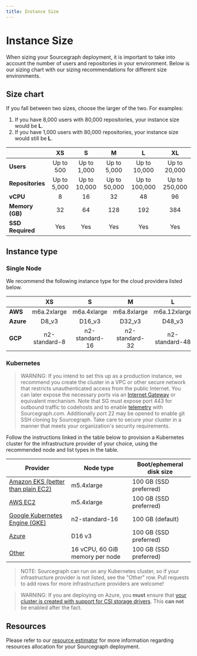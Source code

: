 ```yaml
---
title: Instance Size
---
```


# Instance Size

When sizing your Sourcegraph deployment, it is important to take into account the number of users and repositories in your environment. Below is our sizing chart with our sizing recommendations for different size environments.

## Size chart

If you fall between two sizes, choose the larger of the two. For examples:

1. If you have 8,000 users with 80,000 repositories, your instance size would be **L**. 
2. If you have 1,000 users with 80,000 repositories, your instance size would still be **L**. 

|                  | **XS**        | **S**          | **M**          | **L**          | **XL**         |
|:-----------------|:-------------:|:--------------:|:--------------:|:--------------:|:--------------:|
| **Users**        | Up to 500     | Up to 1,000    | Up to 5,000    | Up to 10,000   | Up to 20,000   |
| **Repositories** | Up to 5,000   | Up to 10,000   | Up to 50,000   | Up to 100,000  | Up to 250,000  |
| **vCPU**         | 8             | 16             | 32             | 48             | 96             |
| **Memory (GB)**  | 32            | 64             | 128            | 192            | 384            |
| **SSD Required** | Yes           | Yes            | Yes            | Yes            | Yes            |

## Instance type

### Single Node

We recommend the following instance type for the cloud providera listed below.

|                  | **XS**        | **S**          | **M**          | **L**          | **XL**         |
|:-----------------|:-------------:|:--------------:|:--------------:|:--------------:|:--------------:|
| **AWS**          | m6a.2xlarge   | m6a.4xlarge    | m6a.8xlarge    | m6a.12xlarge   | m6a.24xlarge   |
| **Azure**        | D8_v3         | D16_v3         | D32_v3         | D48_v3         | D64_v3         |
| **GCP**          | n2-standard-8 | n2-standard-16 | n2-standard-32 | n2-standard-48 | n2-standard-96 |


### Kubernetes

> WARNING: If you intend to set this up as a production instance, we recommend you create the cluster in a VPC
> or other secure network that restricts unauthenticated access from the public Internet. You can later expose the
> necessary ports via an
> [Internet Gateway](http://docs.aws.amazon.com/AmazonVPC/latest/UserGuide/VPC_Internet_Gateway.html) or equivalent
> mechanism. Note that SG must expose port 443 for outbound traffic to codehosts and to enable [telemetry](https://docs.sourcegraph.com/admin/pings) with
> Sourcegraph.com. Additionally port 22 may be opened to enable git SSH cloning by Sourcegraph. Take care to secure your cluster in a manner that meets your
> organization's security requirements.

Follow the instructions linked in the table below to provision a Kubernetes cluster for the
infrastructure provider of your choice, using the recommended node and list types in the
table.

| **Provider**                       | **Node type**                   | **Boot/ephemeral disk size** |
|------------------------------------|---------------------------------|------------------------------|
|[Amazon EKS (better than plain EC2)](kubernetes/eks.md)| m5.4xlarge | 100 GB (SSD preferred) |
|[AWS EC2](https://kubernetes.io/docs/getting-started-guides/aws/)| m5.4xlarge |  100 GB (SSD preferred) |
|[Google Kubernetes Engine (GKE)](https://cloud.google.com/kubernetes-engine/docs/quickstart)| n2-standard-16 | 100 GB (default) |
|[Azure](kubernetes/azure.md)| D16 v3 | 100 GB (SSD preferred) |
|[Other](https://kubernetes.io/docs/setup/production-environment/turnkey-solutions/)| 16 vCPU, 60 GiB memory per node | 100 GB (SSD preferred) |

<span class="virtual-br"></span>

> NOTE: Sourcegraph can run on any Kubernetes cluster, so if your infrastructure provider is not
> listed, see the "Other" row. Pull requests to add rows for more infrastructure providers are
> welcome!

<span class="virtual-br"></span>

> WARNING: If you are deploying on Azure, you **must** ensure that [your cluster is created with support for CSI storage drivers](https://docs.microsoft.com/en-us/azure/aks/csi-storage-drivers). This **can not** be enabled after the fact.

## Resources

Please refer to our [resource estimator](https://docs.sourcegraph.com/admin/deploy/resource_estimator) for more information regarding resources allocation for your Sourcegraph deployment.
